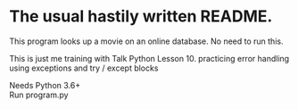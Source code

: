 # The usual hastily written README.  
This program looks up a movie on an online database. 
No need to run this.  

This is just me training with Talk Python Lesson 10.
practicing error handling using exceptions and try / except blocks

Needs Python 3.6+  
Run program.py  
